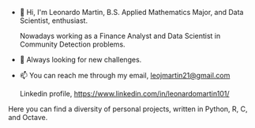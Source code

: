 - 👋 Hi, I'm  Leonardo Martin, B.S. Applied Mathematics Major, and Data Scientist, enthusiast. 

  Nowadays working as a Finance Analyst and Data Scientist in Community Detection problems.
  
- 👀 Always looking for new challenges.
- 📫 You can reach me through my email, leojmartin21@gmail.com
  
  Linkedin profile, https://www.linkedin.com/in/leonardomartin101/

Here you can find a diversity of personal projects, written in Python, R, C, and Octave.


<!---
Leojmartin/Leojmartin is a ✨ special ✨ repository because its `README.md` (this file) appears on your GitHub profile.
You can click the Preview link to take a look at your changes.
--->

